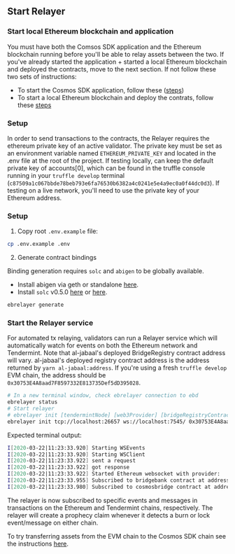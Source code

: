 ## Start Relayer

### Start local Ethereum blockchain and application

You must have both the Comsos SDK application and the Ethereum blockchain running before you'll be able to relay assets between the two. If you've already started the application + started a local Ethereum blockchain and deployed the contracts, move to the next section. If not follow these two sets of instructions:

- To start the Cosmos SDK application, follow these ([steps](./setup-bridge-chain.md))
- To start a local Ethereum blockchain and deploy the contrats, follow these [steps](./setup-eth-local.md)

### Setup

In order to send transactions to the contracts, the Relayer requires the ethereum private key of an active validator. The private key must be set as an environment variable named `ETHEREUM_PRIVATE_KEY` and located in the .env file at the root of the project. If testing locally, can keep the default private key of accounts[0], which can be found in the truffle console running in your `truffle develop` terminal (`c87509a1c067bbde78beb793e6fa76530b6382a4c0241e5e4a9ec0a0f44dc0d3`). If testing on a live network, you'll need to use the private key of your Ethereum address.

### Setup

1. Copy root `.env.example` file:

```bash
cp .env.example .env
```

2. Generate contract bindings

Binding generation requires `solc` and `abigen` to be globally available.
- Install abigen via geth or standalone [here](https://github.com/ethereum/go-ethereum/wiki/Installing-Geth).
- Install `solc` v0.5.0 [here](https://solidity.readthedocs.io/en/v0.5.3/installing-solidity.html) or [here](https://github.com/ethereum/solc-js).

```bash
ebrelayer generate
```

### Start the Relayer service

For automated tx relaying, validators can run a Relayer service which will automatically watch for events on both the Ethereum network and Tendermint. Note that al-jabaal's deployed BridgeRegistry contract address will vary. al-jabaal's deployed registry contract address is the address returned by `yarn al-jabaal:address`. If you're using a fresh `truffle develop` EVM chain, the address should be `0x30753E4A8aad7F8597332E813735Def5dD395028`.

```bash
# In a new terminal window, check ebrelayer connection to ebd
ebrelayer status
# Start relayer
# ebrelayer init [tendermintNode] [web3Provider] [bridgeRegistryContractAddress] [validatorMoniker] [flags]
ebrelayer init tcp://localhost:26657 ws://localhost:7545/ 0x30753E4A8aad7F8597332E813735Def5dD395028 validator --chain-id=al-jabaal
```

Expected terminal output:

```bash
I[2020-03-22|11:23:33.920] Starting WSEvents                            impl=WSEvents
I[2020-03-22|11:23:33.920] Starting WSClient                            impl="WSClient{localhost:26657 (/websocket)}"
I[2020-03-22|11:23:33.922] sent a request                               req="RPCRequest{0 subscribe/7B227175657279223A22746D2E6576656E74203D2027547827227D}"
I[2020-03-22|11:23:33.922] got response                                 id=0 result=7B7D
I[2020-03-22|11:23:33.922] Started Ethereum websocket with provider:    ws://localhost:7545/=(MISSING)
I[2020-03-22|11:23:33.955] Subscribed to bridgebank contract at address: 0x2C2B9C9a4a25e24B174f26114e8926a9f2128FE4
I[2020-03-22|11:23:33.980] Subscribed to cosmosbridge contract at address: 0x8f0483125FCb9aaAEFA9209D8E9d7b9C8B9Fb90F
```

The relayer is now subscribed to specific events and messages in transactions on the Ethereum and Tendermint chains, respectively. The relayer will create a prophecy claim whenever it detects a burn or lock event/message on either chain.

To try transferring assets from the EVM chain to the Cosmos SDK chain see the instructions [here](./ethereum-to-cosmos.md).
